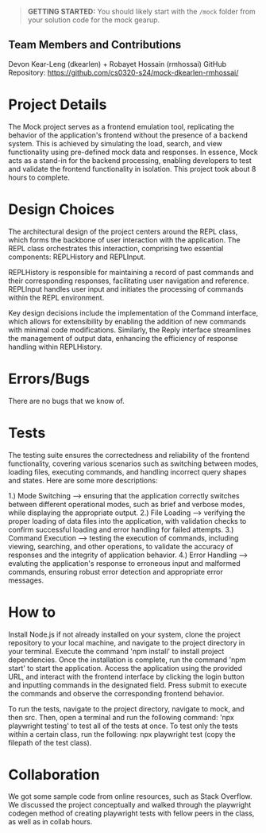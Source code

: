 > **GETTING STARTED:** You should likely start with the `/mock` folder from your solution code for the mock gearup.

## Team Members and Contributions

Devon Kear-Leng (dkearlen) + Robayet Hossain (rmhossai)
GitHub Repository: https://github.com/cs0320-s24/mock-dkearlen-rmhossai/

# Project Details

The Mock project serves as a frontend emulation tool, replicating the behavior of the application's frontend without the presence of a backend system. This is achieved by simulating the load, search, and view functionality using pre-defined mock data and responses. In essence, Mock acts as a stand-in for the backend processing, enabling developers to test and validate the frontend functionality in isolation. This project took about 8 hours to complete.

# Design Choices

The architectural design of the project centers around the REPL class, which forms the backbone of user interaction with the application. The REPL class orchestrates this interaction, comprising two essential components: REPLHistory and REPLInput.

REPLHistory is responsible for maintaining a record of past commands and their corresponding responses, facilitating user navigation and reference. REPLInput handles user input and initiates the processing of commands within the REPL environment.

Key design decisions include the implementation of the Command interface, which allows for extensibility by enabling the addition of new commands with minimal code modifications. Similarly, the Reply interface streamlines the management of output data, enhancing the efficiency of response handling within REPLHistory.

# Errors/Bugs

There are no bugs that we know of.

# Tests

The testing suite ensures the correctedness and reliability of the frontend functionality, covering various scenarios such as switching between modes, loading files, executing commands, and handling incorrect query shapes and states. Here are some more descriptions:

1.) Mode Switching --> ensuring that the application correctly switches between different operational modes, such as brief and verbose modes, while displaying the appropriate output.
2.) File Loading --> verifying the proper loading of data files into the application, with validation checks to confirm successful loading and error handling for failed attempts.
3.) Command Execution --> testing the execution of commands, including viewing, searching, and other operations, to validate the accuracy of responses and the integrity of application behavior.
4.) Error Handling --> evaluting the application's response to erroneous input and malformed commands, ensuring robust error detection and appropriate error messages.

# How to

Install Node.js if not already installed on your system, clone the project repository to your local machine, and navigate to the project directory in your terminal. Execute the command 'npm install' to install project dependencies. Once the installation is complete, run the command 'npm start' to start the application. Access the application using the provided URL, and interact with the frontend interface by clicking the login button and inputting commands in the designated field. Press submit to execute the commands and observe the corresponding frontend behavior.

To run the tests, navigate to the project directory, navigate to mock, and then src. Then, open a terminal and run the following command: 'npx playwright testing' to test all of the tests at once. To test only the tests within a certain class, run the following: npx playwright test (copy the filepath of the test class).

# Collaboration

We got some sample code from online resources, such as Stack Overflow. We discussed the project conceptually and walked through the playwright codegen method of creating playwright tests with fellow peers in the class, as well as in collab hours.
